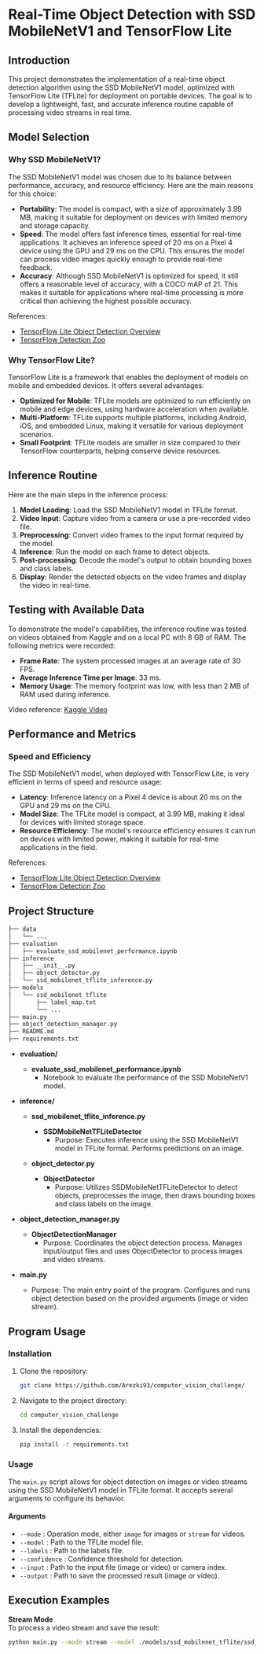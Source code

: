 # Real-Time Object Detection with SSD MobileNetV1 and TensorFlow Lite

## Introduction

This project demonstrates the implementation of a real-time object detection algorithm using the SSD MobileNetV1 model, optimized with TensorFlow Lite (TFLite) for deployment on portable devices. The goal is to develop a lightweight, fast, and accurate inference routine capable of processing video streams in real time.

## Model Selection

### Why SSD MobileNetV1?

The SSD MobileNetV1 model was chosen due to its balance between performance, accuracy, and resource efficiency. Here are the main reasons for this choice:

- **Portability**: The model is compact, with a size of approximately 3.99 MB, making it suitable for deployment on devices with limited memory and storage capacity.
- **Speed**: The model offers fast inference times, essential for real-time applications. It achieves an inference speed of 20 ms on a Pixel 4 device using the GPU and 29 ms on the CPU. This ensures the model can process video images quickly enough to provide real-time feedback.
- **Accuracy**: Although SSD MobileNetV1 is optimized for speed, it still offers a reasonable level of accuracy, with a COCO mAP of 21. This makes it suitable for applications where real-time processing is more critical than achieving the highest possible accuracy.

References:
- [TensorFlow Lite Object Detection Overview](https://www.tensorflow.org/lite/examples/object_detection/overview?hl=fr)
- [TensorFlow Detection Zoo](https://github.com/tensorflow/models/blob/master/research/object_detection/g3doc/tf1_detection_zoo.md)

### Why TensorFlow Lite?

TensorFlow Lite is a framework that enables the deployment of models on mobile and embedded devices. It offers several advantages:

- **Optimized for Mobile**: TFLite models are optimized to run efficiently on mobile and edge devices, using hardware acceleration when available.
- **Multi-Platform**: TFLite supports multiple platforms, including Android, iOS, and embedded Linux, making it versatile for various deployment scenarios.
- **Small Footprint**: TFLite models are smaller in size compared to their TensorFlow counterparts, helping conserve device resources.

## Inference Routine

Here are the main steps in the inference process:

1. **Model Loading**: Load the SSD MobileNetV1 model in TFLite format.
2. **Video Input**: Capture video from a camera or use a pre-recorded video file.
3. **Preprocessing**: Convert video frames to the input format required by the model.
4. **Inference**: Run the model on each frame to detect objects.
5. **Post-processing**: Decode the model's output to obtain bounding boxes and class labels.
6. **Display**: Render the detected objects on the video frames and display the video in real-time.

## Testing with Available Data

To demonstrate the model's capabilities, the inference routine was tested on videos obtained from Kaggle and on a local PC with 8 GB of RAM. The following metrics were recorded:

- **Frame Rate**: The system processed images at an average rate of 30 FPS.
- **Average Inference Time per Image**: 33 ms.
- **Memory Usage**: The memory footprint was low, with less than 2 MB of RAM used during inference.

Video reference: [Kaggle Video](https://www.kaggle.com/models/tensorflow/ssd-mobilenet-v1/tfLite/metadata/1?lite-format=tflite&tfhub-redirect=true)

## Performance and Metrics

### Speed and Efficiency

The SSD MobileNetV1 model, when deployed with TensorFlow Lite, is very efficient in terms of speed and resource usage:

- **Latency**: Inference latency on a Pixel 4 device is about 20 ms on the GPU and 29 ms on the CPU.
- **Model Size**: The TFLite model is compact, at 3.99 MB, making it ideal for devices with limited storage space.
- **Resource Efficiency**: The model's resource efficiency ensures it can run on devices with limited power, making it suitable for real-time applications in the field.

References:
- [TensorFlow Lite Object Detection Overview](https://www.tensorflow.org/lite/examples/object_detection/overview?hl=fr)
- [TensorFlow Detection Zoo](https://github.com/tensorflow/models/blob/master/research/object_detection/g3doc/tf1_detection_zoo.md)

## Project Structure

```bash
├── data
│   └── ...
├── evaluation
│   ├── evaluate_ssd_mobilenet_performance.ipynb
├── inference
│   ├── __init__.py
│   ├── object_detector.py
│   └── ssd_mobilenet_tflite_inference.py
├── models
│   └── ssd_mobilenet_tflite
│       ├── label_map.txt
│       └── ...
├── main.py
├── object_detection_manager.py
├── README.md
├── requirements.txt
```

- **evaluation/**
  - **evaluate_ssd_mobilenet_performance.ipynb**  
    - Notebook to evaluate the performance of the SSD MobileNetV1 model.

- **inference/**
  - **ssd_mobilenet_tflite_inference.py**  
    - **SSDMobileNetTFLiteDetector**  
      - Purpose: Executes inference using the SSD MobileNetV1 model in TFLite format. Performs predictions on an image.

  - **object_detector.py**  
    - **ObjectDetector**  
      - Purpose: Utilizes SSDMobileNetTFLiteDetector to detect objects, preprocesses the image, then draws bounding boxes and class labels on the image.
      
- **object_detection_manager.py**  
  - **ObjectDetectionManager**  
    - Purpose: Coordinates the object detection process. Manages input/output files and uses ObjectDetector to process images and video streams.
    
- **main.py**  
  - Purpose: The main entry point of the program. Configures and runs object detection based on the provided arguments (image or video stream).

## Program Usage

### Installation

1. Clone the repository:
    ```bash
    git clone https://github.com/Arezki93/computer_vision_challenge/
    ```

2. Navigate to the project directory:
    ```bash
    cd computer_vision_challenge
    ```

3. Install the dependencies:
    ```bash
    pip install -r requirements.txt
    ```

### Usage

The `main.py` script allows for object detection on images or video streams using the SSD MobileNetV1 model in TFLite format. It accepts several arguments to configure its behavior.

#### Arguments

- `--mode` : Operation mode, either `image` for images or `stream` for videos.
- `--model` : Path to the TFLite model file.
- `--labels` : Path to the labels file.
- `--confidence` : Confidence threshold for detection.
- `--input` : Path to the input file (image or video) or camera index.
- `--output` : Path to save the processed result (image or video).

## Execution Examples

**Stream Mode**  
To process a video stream and save the result:
```bash
python main.py --mode stream --model ./models/ssd_mobilenet_tflite/ssd_mobilenet.tflite --labels ./models/label_map.txt --confidence 0.6 --input ./data/026c7465-309f6d33.mp4 --output ./data/output/026c7465-309f6d33.mp4
```




